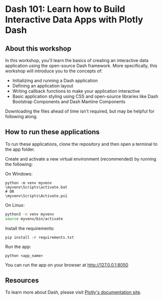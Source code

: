 # Dash 101: Learn how to Build Interactive Data Apps with Plotly Dash

## About this workshop

In this workshop, you'll learn the basics of creating an interactive data application using the open-source Dash framework. More specifically, this workshop will introduce you to the concepts of:

* Initializing and running a Dash application
* Defining an application layout
* Writing callback functions to make your application interactive
* Basic application styling using CSS and open-source libraries like Dash Bootstrap Components and Dash Mantine Components

Downloading the files ahead of time isn't required, but may be helpful for following along.

## How to run these applications

To run these applications, clone the repository and then open a terminal to the app folder.

Create and activate a new virtual environment (recommended) by running
the following:

On Windows:

```
python -m venv myvenv
\myvenv\Scripts\activate.bat
# OR
\myvenv\Scripts\Activate.ps1
```

On Linux:

```bash
python3 -m venv myvenv
source myvenv/bin/activate
```

Install the requirements:

```
pip install -r requirements.txt
```
Run the app:

```
python <app_name>
```
You can run the app on your browser at http://127.0.0.1:8050

## Resources

To learn more about Dash, please visit [Plotly's documentation site](https://dash.plotly.com/).
